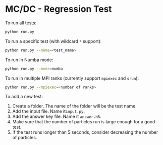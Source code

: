 # MC/DC - Regression Test

To run all tests:

```bash
python run.py
```

To run a specific test (with wildcard `*` support):

```bash
python run.py --name=<test_name>
```

To run in Numba mode:

```bash
python run.py --mode=numba
```

To run in multiple MPI ranks (currently support `mpiexec` and `srun`):

```bash
python run.py --mpiexec=<number of ranks>
```

To add a new test:

1. Create a folder. The name of the folder will be the test name.
2. Add the input file. Name it`input.py`.
3. Add the answer key file. Name it `answer.h5`.
4. Make sure that the number of particles run is large enough for a good test.
5. If the test runs longer than 5 seconds, consider decreasing the number of particles.
